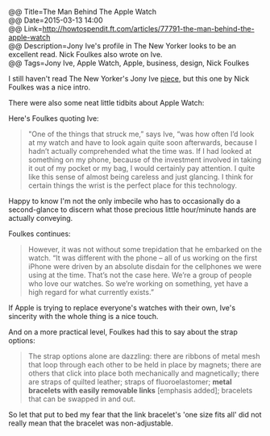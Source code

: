 @@ Title=The Man Behind The Apple Watch  
@@ Date=2015-03-13 14:00  
@@ Link=http://howtospendit.ft.com/articles/77791-the-man-behind-the-apple-watch  
@@ Description=Jony Ive's profile in The New Yorker looks to be an excellent read. Nick Foulkes also wrote on Ive.  
@@ Tags=Jony Ive, Apple Watch, Apple, business, design, Nick Foulkes  

I still haven't read The New Yorker's Jony Ive [piece,][newyorker] but this one by Nick Foulkes was a nice intro. 

There were also some neat little tidbits about Apple Watch:

Here's Foulkes quoting Ive:
>"One of the things that struck me,” says Ive, “was how often I’d look at my watch and have to look again quite soon afterwards, because I hadn’t actually comprehended what the time was. If I had looked at something on my phone, because of the investment involved in taking it out of my pocket or my bag, I would certainly pay attention. I quite like this sense of almost being careless and just glancing. I think for certain things the wrist is the perfect place for this technology.

Happy to know I'm not the only imbecile who has to occasionally do a second-glance to discern what those precious little hour/minute hands are actually conveying.

Foulkes continues:
>However, it was not without some trepidation that he embarked on the watch. “It was different with the phone – all of us working on the first iPhone were driven by an absolute disdain for the cellphones we were using at the time. That’s not the case here. We’re a group of people who love our watches. So we’re working on something, yet have a high regard for what currently exists.”

If Apple is trying to replace everyone's watches with their own, Ive's sincerity with the whole thing is a nice touch.

And on a more practical level, Foulkes had this to say about the strap options:
>The strap options alone are dazzling: there are ribbons of metal mesh that loop through each other to be held in place by magnets; there are others that click into place both mechanically and magnetically; there are straps of quilted leather; straps of fluoroelastomer; **metal bracelets with easily removable links** [emphasis added]; bracelets that can be swapped in and out.

So let that put to bed my fear that the link bracelet's 'one size fits all' did not really mean that the bracelet was non-adjustable.

[newyorker]: http://www.newyorker.com/magazine/2015/02/23/shape-things-come